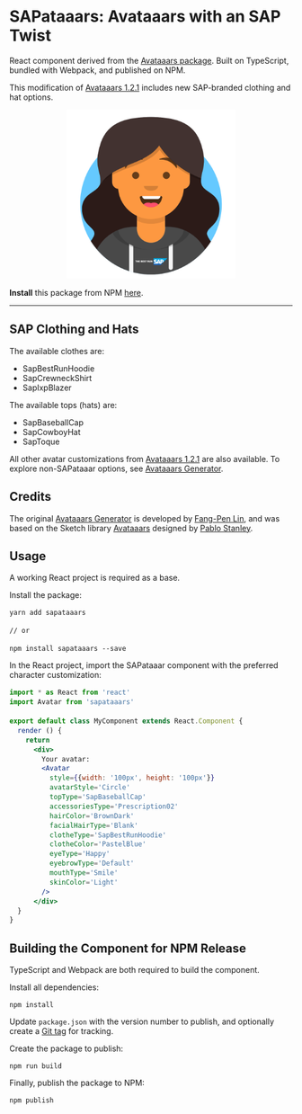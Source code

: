 # SAPataaars: Avataaars with an SAP Twist

React component derived from the [Avataaars package](https://github.com/fangpenlin/avataaars). Built on TypeScript, bundled with Webpack, and published on NPM.

This modification of [Avataaars 1.2.1](https://www.npmjs.com/package/avataaars/v/1.2.1) includes new SAP-branded clothing and hat options.

<p align="center"><img src='sapataaars-example.png?raw=true' style='width: 300px; height: 300px;' /></p>

**Install** this package from NPM [here](https://www.npmjs.com/package/sapataaars).

___

## SAP Clothing and Hats

The available clothes are:
* SapBestRunHoodie
* SapCrewneckShirt
* SapIxpBlazer

The available tops (hats) are:
* SapBaseballCap
* SapCowboyHat
* SapToque

All other avatar customizations from [Avataaars 1.2.1](https://www.npmjs.com/package/avataaars/v/1.2.1) are also available. To explore non-SAPataaar options, see [Avataaars Generator](https://getavataaars.com/).

## Credits

The original [Avataaars Generator](https://getavataaars.com/) is developed by [Fang-Pen Lin](https://twitter.com/fangpenlin), and was based on the Sketch library [Avataaars](https://avataaars.com/) designed by [Pablo Stanley](https://twitter.com/pablostanley).

## Usage

A working React project is required as a base.

Install the package:
```shell
yarn add sapataaars

// or

npm install sapataaars --save
```

In the React project, import the SAPataaar component with the preferred character customization:
```jsx
import * as React from 'react'
import Avatar from 'sapataaars'

export default class MyComponent extends React.Component {
  render () {
    return
      <div>
        Your avatar:
        <Avatar
          style={{width: '100px', height: '100px'}}
          avatarStyle='Circle'
          topType='SapBaseballCap'
          accessoriesType='Prescription02'
          hairColor='BrownDark'
          facialHairType='Blank'
          clotheType='SapBestRunHoodie'
          clotheColor='PastelBlue'
          eyeType='Happy'
          eyebrowType='Default'
          mouthType='Smile'
          skinColor='Light'
        />
      </div>
  }
}
```

## Building the Component for NPM Release

TypeScript and Webpack are both required to build the component.

Install all dependencies:
```shell
npm install
```

Update `package.json` with the version number to publish, and optionally create a [Git tag](https://git-scm.com/book/en/v2/Git-Basics-Tagging) for tracking.

Create the package to publish:
```shell
npm run build
```

Finally, publish the package to NPM:
```shell
npm publish
```